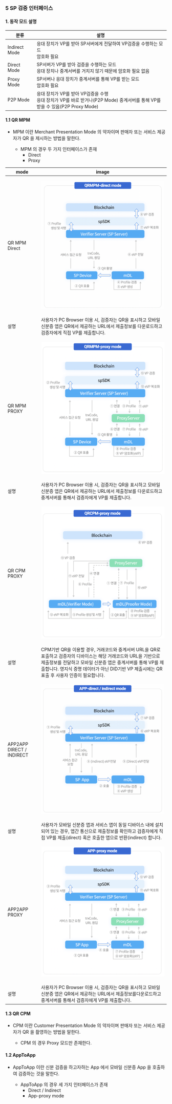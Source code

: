 ### 5 SP 검증 인터페이스 


#### 1. 동작 모드 설명

| 분류	|설명|
|-|-|
|Indirect Mode|응대 장치가 VP를 받아 SP서버에게 전달하여 VP검증을 수행하는 모드<br> 암호화 필요| 
| Direct Mode | SP서버가 VP를 받아 검증을 수행하는 모드<br> 응대 장치나 중계서버를 거치지 않기 때문에 암호화 필요 없음| 
| Proxy Mode | SP서버나 응대 장치가 중계서버를 통해 VP를 받는 모드 <br> 암호화 필요| 
| P2P Mode | 응대 장치가 VP를 받아 VP검증을 수행 <br> 응대 장치가 VP를 바로 받거나(P2P Mode) 중계서버를 통해 VP를 받을 수 있음(P2P Proxy Mode)| 



#### 1.1 QR MPM

* MPM 이란 Merchant Presentation Mode 의 약자이며 판매자 또는 서비스 제공자가 QR 을 제시하는 방법을 말한다.

	* MPM 의 경우 두 가지 인터페이스가 존재
		* Direct
		* Proxy 

|mode|image|
|-|-|
|QR MPM Direct|<p><img src="./img/qrmpm_direct.png" alt="mpm" /></p>|
|설명|사용자가 PC Browser 이용 시, 검증자는 QR을 표시하고 모바일 신분증 앱은 QR에서 제공하는 URL에서 제출정보를 다운로드하고 검증자에게 직접 VP를 제출합니다.|
|QR MPM PROXY |<p><img src="./img/qrmpm_proxy.png" alt="mpm" /></p>|
|설명|사용자가 PC Browser 이용 시, 검증자는 QR을 표시하고 모바일 신분증 앱은 QR에서 제공하는 URL에서 제출정보를 다운로드하고 중계서버를 통해서 검증자에게 VP를 제출합니다.|
|QR CPM PROXY |<p><img src="./img/qrcpm-proxy_mode.png" alt="cpm" /></p>|
|설명|CPM기반 QR을 이용할 경우, 거래코드와 중계서버 URL을 QR로 표출하고 검증자의 디바이스는 해당 거래코드와 URL을 기반으로 제출정보를 전달하고 모바일 신분증 앱은 중계서버를 통해 VP를 제출합니다.  영지식 증명 데이터가 아닌 DID기반 VP 제출시에는 QR 표출 후 사용자 인증이 필요합니다. |
|APP2APP DIRECT / INDIRECT|<p><img src="./img/apptoapp_direct_indirect.png" alt="apptoapp" /></p>|
|설명|사용자가 모바일 신분증 앱과 서비스 앱이 동일 디바이스 내에 설치되어 있는 경우, 앱간 통신으로 제출정보를 확인하고 검증자에게 직접 VP를 제출(direct) 혹은 호출한 앱으로 반환(indirect) 합니다.|
|APP2APP PROXY|<p><img src="./img/apptoapp_proxy.png" alt="apptoapp" /></p>|
|설명|사용자가 PC Browser 이용 시, 검증자는 QR을 표시하고 모바일 신분증 앱은 QR에서 제공하는 URL에서 제출정보를다운로드하고 중계서버를 통해서 검증자에게 VP를 제출합니다.|




#### 1.3 QR CPM 

* CPM 이란 Customer Presentation Mode 의 약자이며 판매자 또는 서비스 제공자가 QR 을 촬영하는 방법을 말한다. 

	* CPM 의 경우 Proxy 모드만 존재한다. 



#### 1.2 AppToApp

* AppToApp 이란 신분 검증을 하고자하는 App 에서 모바일 신분증 App 을 호출하여 검증하는 것을 말한다. 

	* AppToApp 의 경우 세 가지 인터페이스가 존재
		* Direct / Indirect 
		* App-proxy mode 



